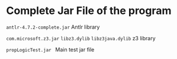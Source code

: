# Complete Jar File of the program

`antlr-4.7.2-complete.jar` Antlr library


`com.microsoft.z3.jar`
`libz3.dylib`
`libz3java.dylib`
z3 library


`propLogicTest.jar ` Main test jar file

